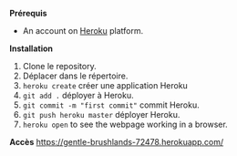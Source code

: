 **Prérequis**
- An account on [Heroku](https://heroku.com) platform.

**Installation**
 1. Clone le repository.
 2. Déplacer dans le répertoire.
 3. ```heroku create``` créer une application Heroku
 5. ```git add .``` déployer à Heroku.
 5. ```git commit -m "first commit"``` commit Heroku.
 4. ```git push heroku master``` déployer Heroku.
 5. ```heroku open``` to see the webpage working in a browser.
 
 **Accès**
 https://gentle-brushlands-72478.herokuapp.com/
